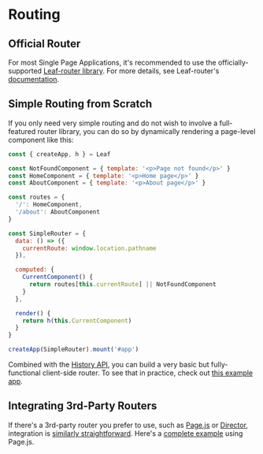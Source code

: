 # Routing

## Official Router

For most Single Page Applications, it's recommended to use the officially-supported [Leaf-router library](https://github.com/leafphp/Leaf-router-next). For more details, see Leaf-router's [documentation](https://next.router.leafphp.org/).

## Simple Routing from Scratch

If you only need very simple routing and do not wish to involve a full-featured router library, you can do so by dynamically rendering a page-level component like this:

```js
const { createApp, h } = Leaf

const NotFoundComponent = { template: '<p>Page not found</p>' }
const HomeComponent = { template: '<p>Home page</p>' }
const AboutComponent = { template: '<p>About page</p>' }

const routes = {
  '/': HomeComponent,
  '/about': AboutComponent
}

const SimpleRouter = {
  data: () => ({
    currentRoute: window.location.pathname
  }),

  computed: {
    CurrentComponent() {
      return routes[this.currentRoute] || NotFoundComponent
    }
  },

  render() {
    return h(this.CurrentComponent)
  }
}

createApp(SimpleRouter).mount('#app')
```

Combined with the [History API](https://developer.mozilla.org/en-US/docs/Web/API/History_API/Working_with_the_History_API), you can build a very basic but fully-functional client-side router. To see that in practice, check out [this example app](https://github.com/phanan/Leaf-3.0-simple-routing-example).

## Integrating 3rd-Party Routers

If there's a 3rd-party router you prefer to use, such as [Page.js](https://github.com/visionmedia/page.js) or [Director](https://github.com/flatiron/director), integration is [similarly straightforward](https://github.com/phanan/Leaf-3.0-simple-routing-example/compare/master...pagejs). Here's a [complete example](https://github.com/phanan/Leaf-3.0-simple-routing-example/tree/pagejs) using Page.js.
